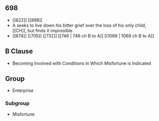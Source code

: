## 698
- [[622]] [[898]] 
- A seeks to live down his bitter grief over the loss of his only child, [[CH]], but finds it impossible
- [[674]] [[705]] [[732]] [[746 | 746 ch B to A]] [[1068 | 1068 ch B to A]] 

## B Clause
- Becoming Involved with Conditions in Which Misfortune is Indicated

## Group
- Enterprise

### Subgroup
- Misfortune

